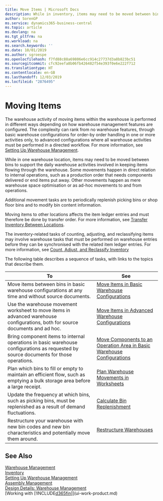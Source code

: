 ```yaml
---
title: Move Items | Microsoft Docs
description: While in inventory, items may need to be moved between bins to support the daily warehouse activities involved in keeping items flowing through the warehouse. Some movements happen in direct relation to internal operations, such as a production order that needs components delivered or end items put away. Other movements happen as mere warehouse space optimisation or as ad-hoc movements to and from operations.
author: SorenGP
ms.service: dynamics365-business-central
ms.topic: article
ms.devlang: na
ms.tgt_pltfrm: na
ms.workload: na
ms.search.keywords: ''
ms.date: 10/01/2019
ms.author: sgroespe
ms.openlocfilehash: f7fd88c88a69806e6cc914c27737d3a8b823bc51
ms.sourcegitcommit: cfc92eefa8b06fb426482f54e393f0e6e222f712
ms.translationtype: HT
ms.contentlocale: en-GB
ms.lasthandoff: 12/03/2019
ms.locfileid: "2876495"
---
```

# <a name="moving-items"></a>Moving Items
The warehouse activity of moving items within the warehouse is performed in different ways depending on how warehouse management features are configured. The complexity can rank from no warehouse features, through basic warehouse configurations for order-by order handling in one or more activities only, to advanced configurations where all warehouse activities must be performed in a directed workflow. For more information, see [Setting Up Warehouse Management](warehouse-setup-warehouse.md).

While in one warehouse location, items may need to be moved between bins to support the daily warehouse activities involved in keeping items flowing through the warehouse. Some movements happen in direct relation to internal operations, such as a production order that needs components delivered or end items put away. Other movements happen as mere warehouse space optimisation or as ad-hoc movements to and from operations.

Additional movement tasks are to periodically replenish picking bins or shop floor bins and to modify bin content information.

Moving items to other locations affects the item ledger entries and must therefore be done by transfer order. For more information, see [Transfer Inventory Between Locations](inventory-how-transfer-between-locations.md).  

The inventory-related tasks of counting, adjusting, and reclassifying items may involve warehouse tasks that must be performed on warehouse entries before they can be synchronised with the related item ledger entries. For more information, see [Count, Adjust, and Reclassify Inventory](inventory-how-count-adjust-reclassify.md)  

 The following table describes a sequence of tasks, with links to the topics that describe them.   

|**To**|**See**|  
|------------|-------------|  
|Move items between bins in basic warehouse configurations at any time and without source documents.|[Move Items in Basic Warehouse Configurations](warehouse-how-to-move-items-ad-hoc-in-basic-warehousing.md)|
|Use the warehouse movement worksheet to move items in advanced warehouse configurations, both for source documents and ad hoc.|[Move Items in Advanced Warehouse Configurations](warehouse-how-to-move-items-in-advanced-warehousing.md)|  
|Bring component items to internal operations in basic warehouse configurations as requested by source documents for those operations.|[Move Components to an Operation Area in Basic Warehouse Configurations](warehouse-how-to-move-components-to-an-operation-area-in-basic-warehousing.md)|
|Plan which bins to fill or empty to maintain an efficient flow, such as emptying a bulk storage area before a large receipt.|[Plan Warehouse Movements in Worksheets](warehouse-how-to-plan-warehouse-movements-in-worksheets.md)|
|Update the frequency at which bins, such as picking bins, must be replenished as a result of demand fluctuations.|[Calculate Bin Replenishment](warehouse-how-to-calculate-bin-replenishment.md)|
|Restructure your warehouse with new bin codes and new bin characteristics and potentially move them around.|[Restructure Warehouses](warehouse-how-to-restructure-warehouses.md)|  

## <a name="see-also"></a>See Also  
[Warehouse Management](warehouse-manage-warehouse.md)  
[Inventory](inventory-manage-inventory.md)  
[Setting Up Warehouse Management](warehouse-setup-warehouse.md)     
[Assembly Management](assembly-assemble-items.md)    
[Design Details: Warehouse Management](design-details-warehouse-management.md)  
[Working with [!INCLUDE[d365fin](includes/d365fin_md.md)]](ui-work-product.md)
